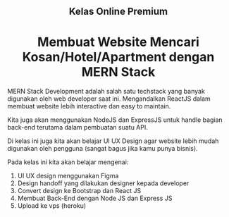 <h2 align="center">Kelas Online Premium</h2>

<h1 align="center">Membuat Website Mencari Kosan/Hotel/Apartment dengan MERN Stack</h1>

MERN Stack Development adalah salah satu techstack yang banyak digunakan oleh web developer saat ini. Mengandalkan ReactJS dalam membuat website lebih interactive dan easy to maintain.

Kita juga akan menggunakan NodeJS dan ExpressJS untuk handle bagian back-end terutama dalam pembuatan suatu API.

Di kelas ini juga kita akan belajar UI UX Design agar website lebih mudah digunakan oleh pengguna (sangat bagus jika kamu punya bisnis).

Pada kelas ini kita akan belajar mengenai:

1. UI UX design menggunakan Figma
2. Design handoff yang dilakukan designer kepada developer
3. Convert design ke Bootstrap dan React JS
4. Membuat Back-End dengan Node JS dan Express JS
5. Upload ke vps (heroku)
